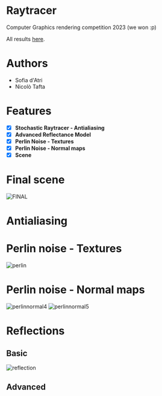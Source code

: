 # Raytracer 
Computer Graphics rendering competition 2023 (we won :p) 

All results [here](https://www.pdf.inf.usi.ch/rendering_competition/2023/).

# Authors
- Sofia d'Atri
- Nicolò Tafta

# Features

- [x] **Stochastic Raytracer - Antialiasing**
- [x] **Advanced Reflectance Model**
- [x] **Perlin Noise - Textures**
- [x] **Perlin Noise - Normal maps**
- [x] **Scene**
      
# Final scene
![FINAL](https://github.com/cosmcif/raytracer/assets/75504103/d77fe0a4-1197-4919-a06a-1219e2d8bb99)

# Antialiasing


# Perlin noise - Textures
![perlin](https://github.com/cosmcif/raytracer/assets/75504103/ff5ee631-d6ac-4d15-a81f-5635c3a8fbdc)

# Perlin noise - Normal maps
![perlinnormal4](https://github.com/cosmcif/raytracer/assets/75504103/accaf57d-66b0-4c3e-b95e-c6ce377aea81)
![perlinnormal5](https://github.com/cosmcif/raytracer/assets/75504103/177f1f15-2fbf-43fb-b348-0c6d5f242916)

# Reflections

## Basic
![reflection](https://github.com/cosmcif/raytracer/assets/75504103/c70c72df-0697-4fc0-9a08-05b9142d9552)

## Advanced
